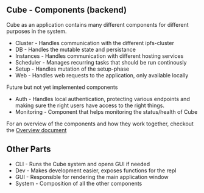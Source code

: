 ## Cube - Components (backend)

Cube as an application contains many different components for different purposes
in the system.

- Cluster - Handles communication with the different ipfs-cluster
- DB - Handles the mutable state and persistance
- Instances - Handles communication with different hosting services
- Scheduler - Manages recurring tasks that should be run continously
- Setup - Handles mutation of the setup-phase
- Web - Handles web requests to the application, only available locally

Future but not yet implemented components

- Auth - Handles local authentication, protecting various endpoints and
  making sure the right users have access to the right things.
- Monitoring - Component that helps monitoring the status/health of Cube

For an overview of the components and how they work together, checkout
the [Overview document](./overview.md)

## Other Parts

- CLI - Runs the Cube system and opens GUI if needed
- Dev - Makes development easier, exposes functions for the repl
- GUI - Responsible for rendering the main application window
- System - Composition of all the other components
